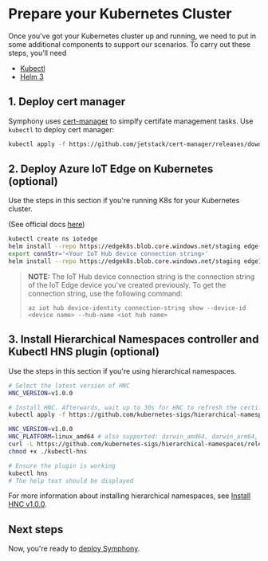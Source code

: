 # Prepare your Kubernetes Cluster

Once you've got your Kubernetes cluster up and running, we need to put in some additional components to support our scenarios. To carry out these steps, you'll need

* [Kubectl](https://kubernetes.io/docs/reference/kubectl/overview/)
* [Helm 3](https://helm.sh/)

## 1. Deploy cert manager

Symphony uses [cert-manager](https://cert-manager.io/docs/installation/kubernetes/) to simplfy certifate management tasks. Use ```kubectl``` to deploy cert manager:

```bash
kubectl apply -f https://github.com/jetstack/cert-manager/releases/download/v1.4.0/cert-manager.yaml
```

## 2. Deploy Azure IoT Edge on Kubernetes (optional)

Use the steps in this section if you're running K8s for your Kubernetes cluster.

(See official docs [here](https://microsoft.github.io/iotedge-k8s-doc/introduction.html))

```bash
kubectl create ns iotedge
helm install --repo https://edgek8s.blob.core.windows.net/staging edge-crd edge-kubernetes-crd  
export connStr='<Your IoT Hub device connection string>'
helm install --repo https://edgek8s.blob.core.windows.net/staging edge1 edge-kubernetes --namespace iotedge --set "provisioning.deviceConnectionString=$connStr"
```

> **NOTE:** The IoT Hub device connection string is the connection string of the IoT Edge device you've created previously. To get the connection string, use the following command:
>
>```azurecli
>az iot hub device-identity connection-string show --device-id <device name> --hub-name <iot hub name>
>```

## 3. Install Hierarchical Namespaces controller and Kubectl HNS plugin (optional)

Use the steps in this section if you're using hierarchical namespaces.

```bash
# Select the latest version of HNC
HNC_VERSION=v1.0.0

# Install HNC. Afterwards, wait up to 30s for HNC to refresh the certificates on its webhooks.
kubectl apply -f https://github.com/kubernetes-sigs/hierarchical-namespaces/releases/download/${HNC_VERSION}/default.yaml 

HNC_VERSION=v1.0.0
HNC_PLATFORM=linux_amd64 # also supported: darwin_amd64, darwin_arm64, windows_amd64
curl -L https://github.com/kubernetes-sigs/hierarchical-namespaces/releases/download/${HNC_VERSION}/kubectl-hns_${HNC_PLATFORM} -o ./kubectl-hns
chmod +x ./kubectl-hns

# Ensure the plugin is working
kubectl hns
# The help text should be displayed
```

For more information about installing hierarchical namespaces, see [Install HNC v1.0.0](https://github.com/kubernetes-sigs/hierarchical-namespaces/releases/tag/v1.0.0).

## Next steps

Now, you're ready to [deploy Symphony](./deploy.md).
